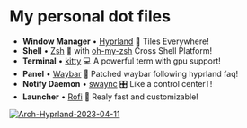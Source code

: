 # My personal dot files

* **Window Manager** • [Hyprland](https://github.com/hyprwm/Hyprland) 🎨 Tiles Everywhere!
* **Shell** • [Zsh](https://www.zsh.org) 🐚 with [oh-my-zsh](https://github.com/ohmyzsh/ohmyzsh) Cross Shell Platform!
* **Terminal** • [kitty](https://github.com/kovidgoyal/kitty) 💻 A powerful term with gpu support!
* **Panel** • [Waybar](https://aur.archlinux.org/packages/waybar-hyprland-git) 🍧 Patched waybar following hyprland faq!
* **Notify Daemon** • [swaync](https://github.com/ErikReider/SwayNotificationCenter) 🎛️ Like a control centerT!
* **Launcher** • [Rofi](https://github.com/davatorium/rofi) 🚀 Realy fast and customizable!

[![Arch-Hyprland-2023-04-11](https://i.imgur.com/tNl9cdV.png)](https://imgur.com/a/1y4wUhM)
